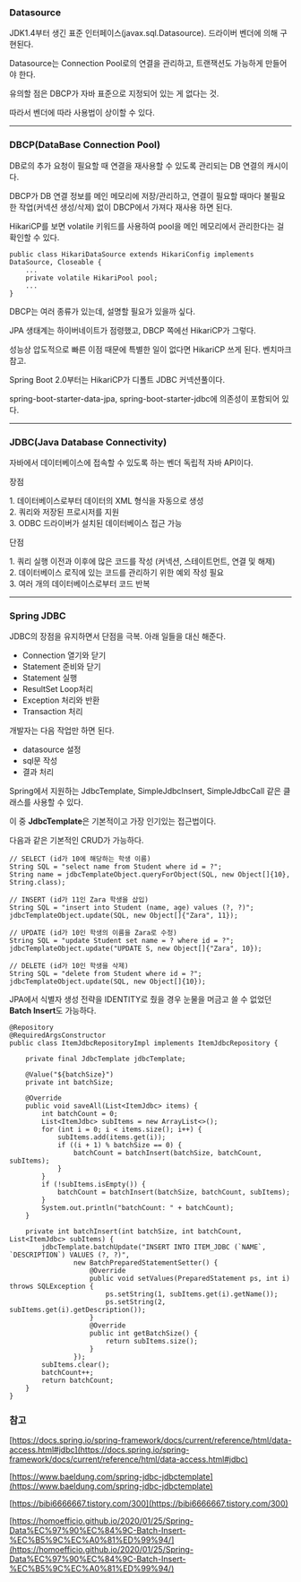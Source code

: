 ### Datasource

JDK1.4부터 생긴 표준 인터페이스(javax.sql.Datasource). 드라이버 벤더에 의해 구현된다.

Datasource는 Connection Pool로의 연결을 관리하고, 트랜잭션도 가능하게 만들어야 한다.

유의할 점은 DBCP가 자바 표준으로 지정되어 있는 게 없다는 것.

따라서 벤더에 따라 사용법이 상이할 수 있다.

---

### DBCP(DataBase Connection Pool)

DB로의 추가 요청이 필요할 때 연결을 재사용할 수 있도록 관리되는 DB 연결의 캐시이다.

DBCP가 DB 연결 정보를 메인 메모리에 저장/관리하고, 연결이 필요할 때마다 불필요한 작업(커넥션 생성/삭제) 없이 DBCP에서 가져다 재사용 하면 된다.

HikariCP를 보면 volatile 키워드를 사용하여 pool을 메인 메모리에서 관리한다는 걸 확인할 수 있다.

```
public class HikariDataSource extends HikariConfig implements DataSource, Closeable {
	...
	private volatile HikariPool pool;
	...
}
```

DBCP는 여러 종류가 있는데, 설명할 필요가 있을까 싶다.

JPA 생태계는 하이버네이트가 점령했고, DBCP 쪽에선 HikariCP가 그렇다. 

성능상 압도적으로 빠른 이점 때문에 특별한 일이 없다면 HikariCP 쓰게 된다. 벤치마크 참고.

Spring Boot 2.0부터는 HikariCP가 디폴트 JDBC 커넥션풀이다.

spring-boot-starter-data-jpa, spring-boot-starter-jdbc에 의존성이 포함되어 있다.

---

### JDBC(Java Database Connectivity)

자바에서 데이터베이스에 접속할 수 있도록 하는 벤더 독립적 자바 API이다.

장점

1\. 데이터베이스로부터 데이터의 XML 형식을 자동으로 생성  
2\. 쿼리와 저장된 프로시저를 지원  
3\. ODBC 드라이버가 설치된 데이터베이스 접근 가능

단점

1\. 쿼리 실행 이전과 이후에 많은 코드를 작성 (커넥션, 스테이트먼트, 연결 및 해제)  
2\. 데이터베이스 로직에 있는 코드를 관리하기 위한 예외 작성 필요  
3\. 여러 개의 데이터베이스로부터 코드 반복

---

### Spring JDBC

JDBC의 장점을 유지하면서 단점을 극복. 아래 일들을 대신 해준다.

-   Connection 열기와 닫기
-   Statement 준비와 닫기
-   Statement 실행
-   ResultSet Loop처리
-   Exception 처리와 반환
-   Transaction 처리

개발자는 다음 작업만 하면 된다.

-   datasource 설정
-   sql문 작성
-   결과 처리

Spring에서 지원하는 JdbcTemplate, SimpleJdbcInsert, SimpleJdbcCall 같은 클래스를 사용할 수 있다.

이 중 **JdbcTemplate**은 기본적이고 가장 인기있는 접근법이다.

다음과 같은 기본적인 CRUD가 가능하다.

```
// SELECT (id가 10에 해당하는 학생 이름) 
String SQL = "select name from Student where id = ?"; 
String name = jdbcTemplateObject.queryForObject(SQL, new Object[]{10}, String.class);

// INSERT (id가 11인 Zara 학생을 삽입)
String SQL = "insert into Student (name, age) values (?, ?)"; 
jdbcTemplateObject.update(SQL, new Object[]{"Zara", 11});

// UPDATE (id가 10인 학생의 이름을 Zara로 수정)
String SQL = "update Student set name = ? where id = ?"; 
jdbcTemplateObject.update("UPDATE S, new Object[]{"Zara", 10});

// DELETE (id가 10인 학생을 삭제)
String SQL = "delete from Student where id = ?"; 
jdbcTemplateObject.update(SQL, new Object[]{10});
```

JPA에서 식별자 생성 전략을 IDENTITY로 줬을 경우 눈물을 머금고 쓸 수 없었던 **Batch Insert**도 가능하다.

```
@Repository
@RequiredArgsConstructor
public class ItemJdbcRepositoryImpl implements ItemJdbcRepository {

    private final JdbcTemplate jdbcTemplate;

    @Value("${batchSize}")
    private int batchSize;

    @Override
    public void saveAll(List<ItemJdbc> items) {
        int batchCount = 0;
        List<ItemJdbc> subItems = new ArrayList<>();
        for (int i = 0; i < items.size(); i++) {
            subItems.add(items.get(i));
            if ((i + 1) % batchSize == 0) {
                batchCount = batchInsert(batchSize, batchCount, subItems);
            }
        }
        if (!subItems.isEmpty()) {
            batchCount = batchInsert(batchSize, batchCount, subItems);
        }
        System.out.println("batchCount: " + batchCount);
    }

    private int batchInsert(int batchSize, int batchCount, List<ItemJdbc> subItems) {
        jdbcTemplate.batchUpdate("INSERT INTO ITEM_JDBC (`NAME`, `DESCRIPTION`) VALUES (?, ?)",
                new BatchPreparedStatementSetter() {
                    @Override
                    public void setValues(PreparedStatement ps, int i) throws SQLException {
                        ps.setString(1, subItems.get(i).getName());
                        ps.setString(2, subItems.get(i).getDescription());
                    }
                    @Override
                    public int getBatchSize() {
                        return subItems.size();
                    }
                });
        subItems.clear();
        batchCount++;
        return batchCount;
    }
}
```

### 참고

[https://docs.spring.io/spring-framework/docs/current/reference/html/data-access.html#jdbc](https://docs.spring.io/spring-framework/docs/current/reference/html/data-access.html#jdbc)

[https://www.baeldung.com/spring-jdbc-jdbctemplate](https://www.baeldung.com/spring-jdbc-jdbctemplate)

[https://bibi6666667.tistory.com/300](https://bibi6666667.tistory.com/300)

[https://homoefficio.github.io/2020/01/25/Spring-Data%EC%97%90%EC%84%9C-Batch-Insert-%EC%B5%9C%EC%A0%81%ED%99%94/](https://homoefficio.github.io/2020/01/25/Spring-Data%EC%97%90%EC%84%9C-Batch-Insert-%EC%B5%9C%EC%A0%81%ED%99%94/)
